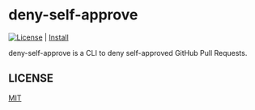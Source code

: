 # deny-self-approve

[![License](http://img.shields.io/badge/license-mit-blue.svg?style=flat-square)](https://raw.githubusercontent.com/suzuki-shunsuke/deny-self-approve/main/LICENSE) | [Install](docs/install.md)

deny-self-approve is a CLI to deny self-approved GitHub Pull Requests.

## LICENSE

[MIT](LICENSE)
